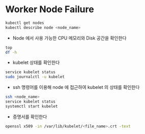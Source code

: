 # Worker Node Failure

```bash
kubectl get nodes
kubectl describe node <node_name>
```

* Node 에서 사용 가능한 CPU 메모리와 Disk 공간을 확인한다

```bash
top
df -h
```

* kubelet 상태를 확인한다

```bash
service kubelet status
sudo journalctl -u kubelet
```

* ssh 명령어를 이용해 node 에 접근하여 kubelet 의 상태를 확인한다

```bash
ssh <node_name>
service kubelet status
systemctl start kubelet
```

* 증명서를 확인한다

```bash
openssl x509 -in /var/lib/kubelet/<file_name>.crt -text
```